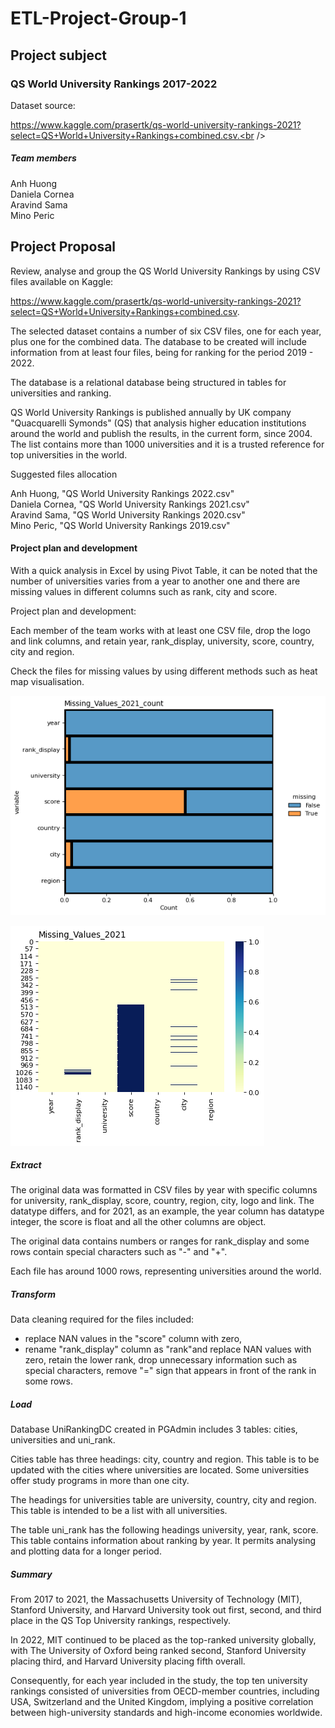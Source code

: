 # ETL-Project-Group-1

## Project subject  

### QS World University Rankings 2017-2022  

Dataset source:

https://www.kaggle.com/prasertk/qs-world-university-rankings-2021?select=QS+World+University+Rankings+combined.csv.<br />

##### Team members

Anh Huong<br />
Daniela Cornea<br />
Aravind Sama<br />
Mino Peric<br />

## Project Proposal

Review, analyse and group the QS World University Rankings by using CSV files available on Kaggle:

https://www.kaggle.com/prasertk/qs-world-university-rankings-2021?select=QS+World+University+Rankings+combined.csv.  

The selected dataset contains a number of six CSV files, one for each year, plus one for the combined data. The database to be created will include information from at least four files, being for ranking for the period 2019 - 2022.  

The database is a relational database being structured in tables for universities and ranking. 

QS World University Rankings is published annually by UK company "Quacquarelli Symonds" (QS) that analysis higher education institutions around the world and publish the results, in the current form, since 2004. The list contains more than 1000 universities and it is a trusted reference for top universities in the world. 

Suggested files allocation<br />

Anh Huong, "QS World University Rankings 2022.csv"<br />
Daniela Cornea, "QS World University Rankings 2021.csv"<br />
Aravind Sama, "QS World University Rankings 2020.csv"<br />
Mino Peric, "QS World University Rankings 2019.csv"<br />

#### Project plan and development<br />

With a quick analysis in Excel by using Pivot Table, it can be noted that the number of universities varies from a year to another one and there are missing values in different columns such as rank, city and score. 

Project plan and development:

Each member of the team works with at least one CSV file, drop the logo and link columns, and retain year, rank_display, university, score, country, city and region.

Check the files for missing values by using different methods such as heat map visualisation.

![Missing_Values_2021_count](Output_DC/visualizing_missing_data_2021_count.png)  

![Missing_Values_2021](Output_DC/visualizing_missing_values_2021.png)  

##### Extract

The original data was formatted in CSV files by year with specific columns for university, rank_display, score, country, region, city, logo and link. The datatype differs, and for 2021, as an example, the year column has datatype integer, the score is float and all the other columns are object.

The original data contains numbers or ranges for rank_display and some rows contain special characters such as "-" and "+".

Each file has around 1000 rows, representing universities around the world.

##### Transform

Data cleaning required for the files included:   

- replace NAN values in the "score" column with zero,   
- rename "rank_display" column as "rank"and replace NAN values with zero, retain the lower rank, drop unnecessary information such as special characters, remove "=" sign that appears in front of the rank in some rows.

##### Load

Database UniRankingDC created in PGAdmin includes 3 tables: cities, universities and uni_rank.

Cities table has three headings: city, country and region. This table is to be updated with the cities where universities are located. Some universities offer study programs in more than one city.

The headings for universities table are university, country, city and region. This table is intended to be a list with all universities.

The table uni_rank has the following headings university, year, rank, score. This table contains information about ranking by year. It permits analysing and plotting data for a longer period.

##### Summary

From 2017 to 2021, the Massachusetts University of Technology (MIT), Stanford University, and Harvard University took out first, second, and third place in the QS Top University rankings, respectively.

In 2022, MIT continued to be placed as the top-ranked university globally, with The University of Oxford being ranked second, Stanford University placing third, and Harvard University placing fifth overall. 

Consequently, for each year included in the study, the top ten university rankings consisted of universities from OECD-member countries, including USA, Switzerland and the United Kingdom, implying a positive correlation between high-university standards and high-income economies worldwide.
